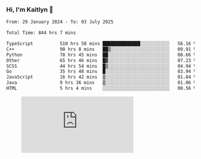 ### Hi, I'm Kaitlyn 👋
<!--START_SECTION:waka-->

```txt
From: 29 January 2024 - To: 03 July 2025

Total Time: 844 hrs 7 mins

TypeScript          510 hrs 58 mins ██████████████░░░░░░░░░░░   56.16 %
C++                 90 hrs 8 mins   ██▒░░░░░░░░░░░░░░░░░░░░░░   09.91 %
Python              78 hrs 45 mins  ██░░░░░░░░░░░░░░░░░░░░░░░   08.66 %
Other               65 hrs 46 mins  █▓░░░░░░░░░░░░░░░░░░░░░░░   07.23 %
SCSS                44 hrs 54 mins  █▒░░░░░░░░░░░░░░░░░░░░░░░   04.94 %
Go                  35 hrs 48 mins  █░░░░░░░░░░░░░░░░░░░░░░░░   03.94 %
JavaScript          16 hrs 42 mins  ▒░░░░░░░░░░░░░░░░░░░░░░░░   01.84 %
Java                9 hrs 36 mins   ▒░░░░░░░░░░░░░░░░░░░░░░░░   01.06 %
HTML                5 hrs 4 mins    ░░░░░░░░░░░░░░░░░░░░░░░░░   00.56 %
```

<!--END_SECTION:waka-->

<figure><embed src="https://wakatime.com/share/@018d58bc-3d22-46c9-b2d7-4ed36fb8172d/243b5d9b-77cd-4133-89ff-dcc8f225fa18.svg"></embed></figure>
